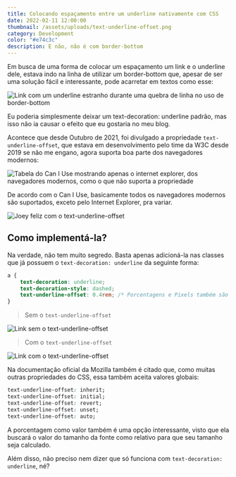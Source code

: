 ```yaml
---
title: Colocando espaçamento entre um underline nativamente com CSS
date: 2022-02-11 12:00:00
thumbnail: /assets/uploads/text-underline-offset.png
category: Development
color: "#e74c3c"
description: E não, não é com border-bottom
---
```

Em busca de uma forma de colocar um espaçamento um link e o underline dele, estava indo na linha de utilizar um border-bottom que, apesar de ser uma solução fácil e interessante, pode acarretar em textos como esse:

![Link com um underline estranho durante uma quebra de linha no uso de border-bottom](/assets/uploads/screen-shot-2022-02-04-at-01.43.png "Link com um underline estranho durante uma quebra de linha no uso de border-bottom")

Eu poderia simplesmente deixar um text-decoration: underline padrão, mas isso não ia causar o efeito que eu gostaria no meu blog.

Acontece que desde Outubro de 2021, foi divulgado a propriedade `text-underline-offset`, que estava em desenvolvimento pelo time da W3C desde 2019 se não me engano, agora suporta boa parte dos navegadores modernos:

![Tabela do Can I Use mostrando apenas o internet explorer, dos navegadores modernos, como o que não suporta a propriedade](/assets/uploads/screen-shot-2022-02-04-at-01.47.09.png "Tabela do Can I Use mostrando apenas o internet explorer, dos navegadores modernos, como o que não suporta a propriedade")

De acordo com o Can I Use, basicamente todos os navegadores modernos são suportados, exceto pelo Internet Explorer, pra variar.

![Joey feliz com o text-underline-offset](/assets/uploads/joeynice.gif "Joey feliz com o text-underline-offset")

## Como implementá-la?

Na verdade, não tem muito segredo. Basta apenas adicioná-la nas classes que já possuem o `text-decoration: underline` da seguinte forma:

```css
a {
	text-decoration: underline;
	text-decoration-style: dashed;
    text-underline-offset: 0.4rem; /* Porcentagens e Pixels também são aceitos */
}
```

> Sem o `text-underline-offset`

![Link sem o text-underline-offset](/assets/uploads/screen-shot-2022-02-04-at-01.52.33.png "Link sem o text-underline-offset")

> Com o `text-underline-offset`

![Link com o text-underline-offset](/assets/uploads/screen-shot-2022-02-04-at-01.53.46.png "Link com o text-underline-offset")

Na documentação oficial da Mozilla também é citado que, como muitas outras propriedades do CSS, essa também aceita valores globais:

```css
text-underline-offset: inherit;
text-underline-offset: initial;
text-underline-offset: revert;
text-underline-offset: unset;
text-underline-offset: auto;
```

A porcentagem como valor também é uma opção interessante, visto que ela buscará o valor do tamanho da fonte como relativo para que seu tamanho seja calculado.

Além disso, não preciso nem dizer que só funciona com `text-decoration: underline`, né?